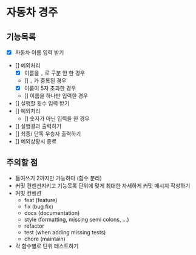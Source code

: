 # 자동차 경주

## 기능목록

- [x] 자동차 이름 입력 받기
- [] 예외처리
  - [x] 이름을 `,` 로 구분 안 한 경우
  - [] `,` 가 중복된 경우
  - [x] 이름이 5자 초과한 경우
  - [] 이름을 하나만 입력한 경우
- [] 실행할 횟수 입력 받기
- [] 예외처리
  - [] 숫자가 아닌 입력을 한 경우
- [] 실행결과 출력하기
- [] 최종/ 단독 우승자 출력하기
- [] 예외상황시 종료

## 주의할 점

- 들여쓰기 2까지만 가능하다 (함수 분리)
- 커밋 컨벤션지키고 기능목록 단위에 맞게 최대한 자세하게 커밋 메시지 작성하기
- 커밋 컨벤션
  - feat (feature)
  - fix (bug fix)
  - docs (documentation)
  - style (formatting, missing semi colons, …)
  - refactor
  - test (when adding missing tests)
  - chore (maintain)
- 각 함수별로 단위 테스트하기

